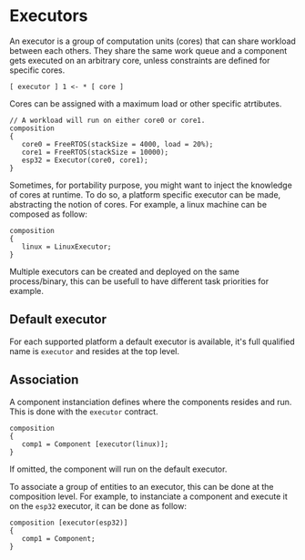 # Executors

An executor is a group of computation units (cores) that can share workload between each others.
They share the same work queue and a component gets executed on an arbitrary core, unless constraints are defined for specific cores.
```
[ executor ] 1 <- * [ core ]
```

Cores can be assigned with a maximum load or other specific atrtibutes.

```bdl
// A workload will run on either core0 or core1.
composition
{
   core0 = FreeRTOS(stackSize = 4000, load = 20%);
   core1 = FreeRTOS(stackSize = 10000);
   esp32 = Executor(core0, core1);
}
```

Sometimes, for portability purpose, you might want to inject the knowledge of cores at runtime.
To do so, a platform specific executor can be made, abstracting the notion of cores.
For example, a linux machine can be composed as follow:
```bdl
composition
{
   linux = LinuxExecutor;
}
```

Multiple executors can be created and deployed on the same process/binary, this can be usefull to have different task priorities for example.

## Default executor

For each supported platform a default executor is available, it's full qualified name is `executor` and resides at the top level.

## Association

A component instanciation defines where the components resides and run. This is done with the `executor` contract.
```bdl
composition
{
   comp1 = Component [executor(linux)];
}
```
If omitted, the component will run on the default executor.

To associate a group of entities to an executor, this can be done at the composition level.
For example, to instanciate a component and execute it on the `esp32` executor, it can be done as follow:

```bdl
composition [executor(esp32)]
{
   comp1 = Component;
}
```
